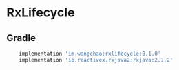 # RxLifecycle
## Gradle
```gradle
    implementation 'im.wangchao:rxlifecycle:0.1.0'
    implementation 'io.reactivex.rxjava2:rxjava:2.1.2'
```
